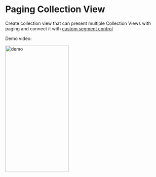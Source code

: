# Paging Collection View
Create collection view that can present multiple Collection Views with paging and connect it with [custom segment control](https://github.com/Mohamed-Khaterr/CustomSegmentControl-Swift)

Demo video:

<img alt="demo" src="demo/demo.gif" height="400" width="200" />
